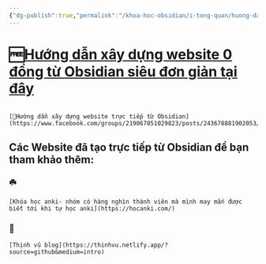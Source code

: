 ```yaml
---
{"dg-publish":true,"permalink":"/khoa-hoc-obsidian/i-tong-quan/huong-dan-xay-dung-website-truc-tiep-tu-obsidian/","dgPassFrontmatter":true,"noteIcon":"1","created":"","updated":""}
---
```



# 🆓[Hướng dẫn xây dựng website  0 đồng từ Obsidian siêu đơn giản tại đây](https://dg-docs.ole.dev/)

```ad-hint

[💎Hướng dẫn xây dựng website trực tiếp từ Obsidian](https://www.facebook.com/groups/219067851029823/posts/243678881902053/)
```


## Các Website đã tạo trực tiếp từ Obsidian  để bạn tham khảo thêm:

### ☘️
```ad-info
[Khóa học anki- nhóm có hàng nghìn thành viên mà mình may mắn được biết tới khi tự học anki](https://hocanki.com/)
```

### 🍁
```ad-info
[Thịnh vũ blog](https://thinhvu.netlify.app/?source=github&medium=intro)
```